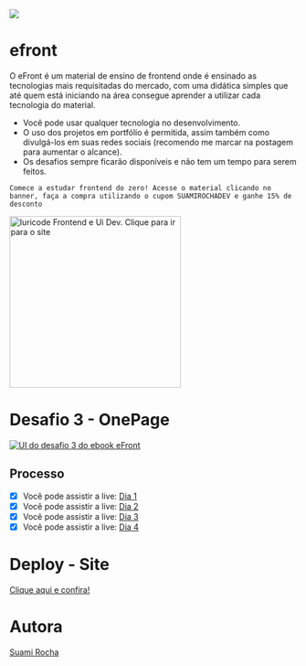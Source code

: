 ![](https://cdn.discordapp.com/attachments/1102358848750231604/1175979737898819615/image.png?ex=656d337a&is=655abe7a&hm=4ca3b81e5d8917d563478ed988559e2ccf60642a1e119c80e7752e598b0f5c20&)
# efront
O eFront é um material de ensino de frontend onde é ensinado as tecnologias mais requisitadas do mercado, com uma didática simples que até quem está iniciando na área consegue aprender a utilizar cada tecnologia do material.

- Você pode usar qualquer tecnologia no desenvolvimento.
- O uso dos projetos em portfólio é permitida, assim também como divulgá-los em suas redes sociais (recomendo me marcar na postagem para aumentar o alcance).
- Os desafios sempre ficarão disponíveis e não tem um tempo para serem feitos.

```Comece a estudar frontend do zero! Acesse o material clicando no banner, faça a compra utilizando o cupom SUAMIROCHADEV e ganhe 15% de desconto ```

<a href="https://iuricode.com/efront/">
  <img src="https://cdn.discordapp.com/attachments/1102358848750231604/1175981959336448153/ClickIuricode.png?ex=656d358b&is=655ac08b&hm=b84c7562f402432b3ab99337e07f7fe5baaff73eb9b9e87683ffeda6fe70af8b" alt="Iuricode Frontend e Ui Dev. Clique para ir para o site" width="300px" />
</a>

# Desafio 3 - OnePage

<a href="https://iuricode.com/efront/">
  <img src="https://media.discordapp.net/attachments/1102358848750231604/1179059260387250217/image.png?ex=65786781&is=6565f281&hm=1376af32e210e59162eed0cd974afbb99f4c50bd2f6841ee2e7cf03519f10dfd&=&format=webp&width=888&height=671"
" alt="UI do desafio 3 do ebook eFront"/>
</a>

## Processo
- [x]  Você pode assistir a live: [Dia 1](https://www.twitch.tv/suamirochadev/schedule?vodID=1988994432)
- [x]  Você pode assistir a live: [Dia 2](https://www.twitch.tv/suamirochadev/schedule?vodID=1989547104)
- [x]  Você pode assistir a live: [Dia 3](https://www.twitch.tv/suamirochadev/schedule?vodID=1990408121)
- [x]  Você pode assistir a live: [Dia 4](https://www.twitch.tv/suamirochadev/schedule?vodID=1991345800)

# Deploy - Site
[Clique aqui e confira!](https://efront-desafio3.netlify.app/)


# Autora

[Suami Rocha](http://bento.me/suamirochadev)
